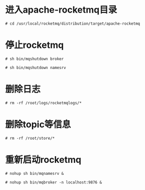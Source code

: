 # 进入apache-rocketmq目录
```
# cd /usr/local/rocketmq/distribution/target/apache-rocketmq
```

# 停止rocketmq
```
# sh bin/mqshutdown broker

# sh bin/mqshutdown namesrv
```

# 删除日志
```
# rm -rf /root/logs/rocketmqlogs/*
```

# 删除topic等信息
```
# rm -rf /root/store/*
```

# 重新启动rocketmq
```
# nohup sh bin/mqnamesrv &

# nohup sh bin/mqbroker -n localhost:9876 &
```
